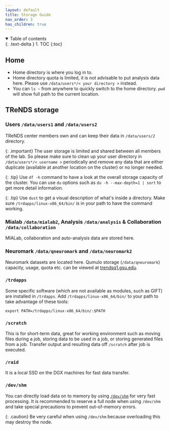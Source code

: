 ```yaml
---
layout: default
title: Storage Guide
nav_order: 3
has_children: true
---
```

<details open markdown="block">
  <summary>
    Table of contents
  </summary>
  {: .text-delta }
1. TOC
{:toc}
</details>

## Home

-   Home directory is where you log in to.
-   Home directory quota is limited, it is not advisable to put analysis data here. Please use `/data/users*/< your directory >` instead.
-   You can `ls ~` from anywhere to quickly switch to the home directory. 
`pwd` will show full path to the current location.

## TReNDS storage

### Users `/data/users1` and `/data/users2`

TReNDS center members own and can keep their data in `/data/users/2`<campusID> directory.

{: .important}
The user storage is limited and shared between all members of the lab. 
So please make sure to clean up your user directory in `/data/users*/< username >` periodically and remove any data that are either duplicate (available at another location on the cluster) or no longer needed.

{: .tip}
Use `df -h` command to have a look at the overall storage capacity of the cluster.
You can use `du` options such as `du -h --max-depth=1 | sort` to get more detail information.

{: .tip}
Use `dust` to get a visual description of what's inside a directory.
Make sure `/trdapps/linux-x86_64/bin/` is in your path to have the command working.

### Mialab `/data/mialab2`, Analysis `/data/analysis` & Collaboration `/data/collaboration`

MIALab, collaboration and auto-analysis data are stored here.

### Neuromark `/data/qneuromark` and `/data/neuromark2`

Neuromark datasets are located here.
Qumulo storage (`/data/qneuromark`) capacity, usage, quota etc. can be viewed at [trendsq1.gsu.edu](https://trendsq1.gsu.edu/).

### `/trdapps`

Some specific software (which are not available as modules, such as GIFT) are installed in `/trdapps`.
Add `/trdapps/linux-x86_64/bin/` to your path to take advantage of these tools:

`export PATH=/trdapps/linux-x86_64/bin/:$PATH`

### `/scratch`

This is for short-term data, great for working environment such as moving files during a job, storing data to be used in a job, or storing generated files from a job. 
Transfer output and resulting data off `/scratch` after job is executed.

### `/raid`

It is a local SSD on the DGX machines for fast data transfer.

### `/dev/shm`

You can directly load data on to memory by using [`/dev/shm`](https://www.cyberciti.biz/tips/what-is-devshm-and-its-practical-usage.html) for very fast processing. 
It is recommended to reserve a full node when using `/dev/shm` and take special precautions to prevent out-of-memory errors.

{: .caution}
Be very careful when using `/dev/shm` because overloading this may destroy the node.